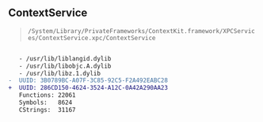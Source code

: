 ## ContextService

> `/System/Library/PrivateFrameworks/ContextKit.framework/XPCServices/ContextService.xpc/ContextService`

```diff

   - /usr/lib/liblangid.dylib
   - /usr/lib/libobjc.A.dylib
   - /usr/lib/libz.1.dylib
-  UUID: 3B0789BC-A07F-3C85-92C5-F2A492EABC28
+  UUID: 286CD150-4624-3524-A12C-0A42A290AA23
   Functions: 22061
   Symbols:   8624
   CStrings:  31167

```
